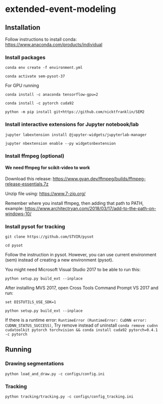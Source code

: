 # extended-event-modeling


## Installation
Follow instructions to install conda: https://www.anaconda.com/products/individual
### Install packages
```conda env create -f environment.yml```

```conda activate sem-pysot-37```

For GPU running

```conda install -c anaconda tensorflow-gpu=2```

```conda install -c pytorch cuda92```

```python -m pip install git+https://github.com/nicktfranklin/SEM2```
### Install interactive extensions for Jupyter notebook/lab
```jupyter labextension install @jupyter-widgets/jupyterlab-manager```

```jupyter nbextension enable --py widgetsnbextension```
### Install ffmpeg (optional)
#### We need ffmpeg for scikit-video to work

Download this release: https://www.gyan.dev/ffmpeg/builds/ffmpeg-release-essentials.7z

Unzip file using: https://www.7-zip.org/

Remember where you install ffmpeg, then adding that path to PATH, example: https://www.architectryan.com/2018/03/17/add-to-the-path-on-windows-10/

### Install pysot for tracking
```git clone https://github.com/STVIR/pysot```

```cd pysot```

Follow the instruction in pysot. However, you can use current environment (sem) instead of creating a new environment (pysot). 

You might need Microsoft Visual Studio 2017 to be able to run this:

```python setup.py build_ext --inplace```

After installing MVS 2017, open Cross Tools Command Prompt VS 2017 and run:

```set DISTUTILS_USE_SDK=1```

```python setup.py build_ext --inplace```

If there is a runtime error: `RuntimeError (RuntimeError: CuDNN error: CUDNN_STATUS_SUCCESS)`,
Try remove instead of uninstall ```conda remove cudnn cudatoolkit pytorch torchvision && conda install cuda92 pytorch=0.4.1 -c pytorch```


## Running
### Drawing segmentations
```python load_and_draw.py -c configs/config.ini```
### Tracking
```python tracking/tracking.py -c configs/config_tracking.ini```
